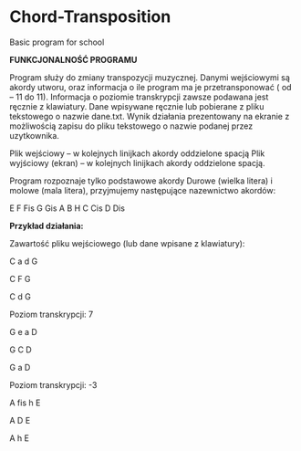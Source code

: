 # Chord-Transposition
Basic program for school

**FUNKCJONALNOŚĆ PROGRAMU**

Program służy do zmiany transpozycji muzycznej. Danymi wejściowymi są akordy utworu, oraz
informacja o ile program ma je przetransponować ( od – 11 do 11).
Informacja o poziomie transkrypcji zawsze podawana jest ręcznie z klawiatury.
Dane wpisywane ręcznie lub pobierane z pliku tekstowego o nazwie dane.txt. Wynik działania
prezentowany na ekranie z możliwością zapisu do pliku tekstowego o nazwie podanej przez
uzytkownika.

Plik wejściowy – w kolejnych linijkach akordy oddzielone spacją
Plik wyjściowy (ekran) – w kolejnych linijkach akordy oddzielone spacją.

Program rozpoznaje tylko podstawowe akordy Durowe (wielka litera) i molowe (mala litera),
przyjmujemy następujące nazewnictwo akordów:

E F Fis G Gis A B H C Cis D Dis

**Przykład działania:**

Zawartość pliku wejściowego (lub dane wpisane z klawiatury):

C a d G

C F G

C d G

Poziom transkrypcji: 7

G e a D

G C D

G a D

Poziom transkrypcji: -3

A fis h E

A D E

A h E
